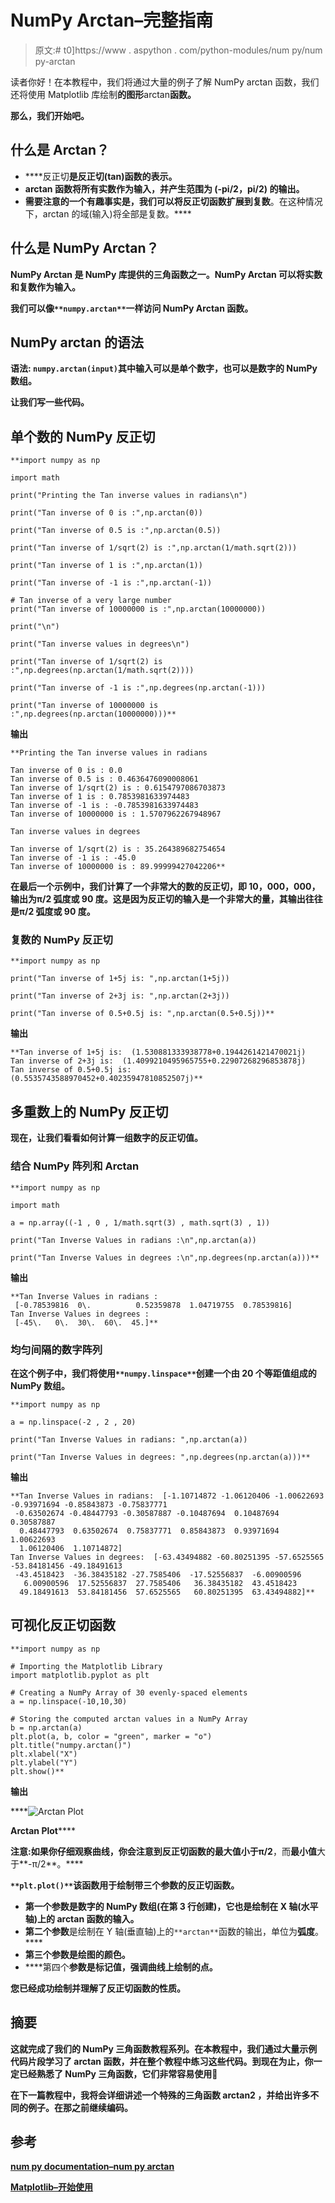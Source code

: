 # NumPy Arctan–完整指南

> 原文:# t0]https://www . aspython . com/python-modules/num py/num py-arctan

读者你好！在本教程中，我们将通过大量的例子了解 NumPy arctan 函数，我们还将使用 Matplotlib 库绘制**的图形**arctan**函数。**

**那么，我们开始吧。**

## **什么是 Arctan？**

*   ****反正切**是反正切(tan)函数的表示。**
*   ****arctan** 函数将所有实数作为输入，并产生范围为 **(-pi/2，pi/2)** 的输出。**
*   **需要注意的一个有趣事实是，我们可以将反正切函数扩展到复数[](https://www.cuemath.com/numbers/complex-numbers/)**。在这种情况下，arctan 的域(输入)将全部是复数。****

## ****什么是 NumPy Arctan？****

****NumPy Arctan 是 NumPy 库提供的三角函数之一。NumPy Arctan 可以将**实数**和**复数**作为输入。****

****我们可以像`**numpy.arctan**`一样访问 NumPy Arctan 函数。****

## ****NumPy arctan 的语法****

******语法:** `numpy.arctan(input)`其中输入可以是单个数字，也可以是数字的 NumPy 数组。****

****让我们写一些代码。****

## ****单个数的 NumPy 反正切****

```
**import numpy as np

import math

print("Printing the Tan inverse values in radians\n")

print("Tan inverse of 0 is :",np.arctan(0))

print("Tan inverse of 0.5 is :",np.arctan(0.5))

print("Tan inverse of 1/sqrt(2) is :",np.arctan(1/math.sqrt(2)))

print("Tan inverse of 1 is :",np.arctan(1))

print("Tan inverse of -1 is :",np.arctan(-1))

# Tan inverse of a very large number
print("Tan inverse of 10000000 is :",np.arctan(10000000))

print("\n")

print("Tan inverse values in degrees\n")

print("Tan inverse of 1/sqrt(2) is :",np.degrees(np.arctan(1/math.sqrt(2))))

print("Tan inverse of -1 is :",np.degrees(np.arctan(-1)))

print("Tan inverse of 10000000 is :",np.degrees(np.arctan(10000000)))** 
```

******输出******

```
**Printing the Tan inverse values in radians

Tan inverse of 0 is : 0.0
Tan inverse of 0.5 is : 0.4636476090008061
Tan inverse of 1/sqrt(2) is : 0.6154797086703873
Tan inverse of 1 is : 0.7853981633974483
Tan inverse of -1 is : -0.7853981633974483
Tan inverse of 10000000 is : 1.5707962267948967

Tan inverse values in degrees

Tan inverse of 1/sqrt(2) is : 35.264389682754654
Tan inverse of -1 is : -45.0
Tan inverse of 10000000 is : 89.99999427042206** 
```

****在最后一个示例中，我们计算了一个非常大的数的反正切，即 10，000，000，输出为π/2 弧度或 90 度。这是因为反正切的输入是一个非常大的量，其输出往往是π/2 弧度或 90 度。****

### ****复数的 NumPy 反正切****

```
**import numpy as np

print("Tan inverse of 1+5j is: ",np.arctan(1+5j))

print("Tan inverse of 2+3j is: ",np.arctan(2+3j))

print("Tan inverse of 0.5+0.5j is: ",np.arctan(0.5+0.5j))** 
```

******输出******

```
**Tan inverse of 1+5j is:  (1.530881333938778+0.1944261421470021j)
Tan inverse of 2+3j is:  (1.4099210495965755+0.22907268296853878j)
Tan inverse of 0.5+0.5j is:  (0.5535743588970452+0.40235947810852507j)** 
```

## ****多重数上的 NumPy 反正切****

****现在，让我们看看如何计算一组数字的反正切值。****

### ****结合 NumPy 阵列和 Arctan****

```
**import numpy as np

import math

a = np.array((-1 , 0 , 1/math.sqrt(3) , math.sqrt(3) , 1))

print("Tan Inverse Values in radians :\n",np.arctan(a))

print("Tan Inverse Values in degrees :\n",np.degrees(np.arctan(a)))** 
```

******输出******

```
**Tan Inverse Values in radians :
 [-0.78539816  0\.          0.52359878  1.04719755  0.78539816]
Tan Inverse Values in degrees :
 [-45\.   0\.  30\.  60\.  45.]** 
```

### ****均匀间隔的数字阵列****

****在这个例子中，我们将使用`**numpy.linspace**`创建一个由 20 个等距值组成的 NumPy 数组。****

```
**import numpy as np

a = np.linspace(-2 , 2 , 20)

print("Tan Inverse Values in radians: ",np.arctan(a))

print("Tan Inverse Values in degrees: ",np.degrees(np.arctan(a)))** 
```

******输出******

```
**Tan Inverse Values in radians:  [-1.10714872 -1.06120406 -1.00622693 -0.93971694 -0.85843873 -0.75837771
 -0.63502674 -0.48447793 -0.30587887 -0.10487694  0.10487694  0.30587887
  0.48447793  0.63502674  0.75837771  0.85843873  0.93971694  1.00622693
  1.06120406  1.10714872]
Tan Inverse Values in degrees:  [-63.43494882 -60.80251395 -57.6525565  -53.84181456 -49.18491613
 -43.4518423  -36.38435182 -27.7585406  -17.52556837  -6.00900596
   6.00900596  17.52556837  27.7585406   36.38435182  43.4518423
  49.18491613  53.84181456  57.6525565   60.80251395  63.43494882]** 
```

## ****可视化反正切函数****

```
**import numpy as np

# Importing the Matplotlib Library
import matplotlib.pyplot as plt

# Creating a NumPy Array of 30 evenly-spaced elements
a = np.linspace(-10,10,30)

# Storing the computed arctan values in a NumPy Array
b = np.arctan(a)
plt.plot(a, b, color = "green", marker = "o")
plt.title("numpy.arctan()")
plt.xlabel("X")
plt.ylabel("Y")
plt.show()** 
```

******输出******

****![Arctan Plot](img/499ca10eadede7894174733f89e3aeca.png)

**Arctan Plot****** 

******注意:**如果你仔细观察曲线，你会注意到反正切函数的**最大值**小于**π/2**，而**最小值**大于**-π/2**。****

****`**plt.plot()**`该函数用于绘制带三个参数的**反正切**函数。****

*   ******第一个**参数是数字的 **NumPy 数组(在第 3 行创建)，它也是绘制在 X 轴(水平轴)上的 **arctan** 函数的输入。******
*   **第二个参数**是绘制在 Y 轴(垂直轴)上的`**arctan**`函数的输出，单位为**弧度**。****
*   **第三个参数是绘图的颜色。**
*   ****第四个**参数是标记值，强调曲线上绘制的点。**

**您已经成功绘制并理解了反正切函数的性质。**

## **摘要**

**这就完成了我们的 NumPy 三角函数教程系列。在本教程中，我们通过大量示例代码片段学习了 arctan 函数，并在整个教程中练习这些代码。到现在为止，你一定已经熟悉了 NumPy 三角函数，它们非常容易使用🙂**

**在下一篇教程中，我将会详细讲述一个特殊的三角函数 **arctan2** ，并给出许多不同的例子。在那之前继续编码。**

## **参考**

**[num py documentation–num py arctan](https://numpy.org/doc/stable/reference/generated/numpy.arctan.html)**

**[Matplotlib–开始使用](https://matplotlib.org/stable/users/getting_started/)**